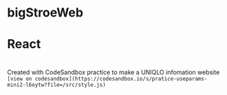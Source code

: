 # bigStroeWeb
# React
#
Created with CodeSandbox
practice to make a UNIQLO infomation website
`[view on codesandbox](https://codesandbox.io/s/pratice-useparams-mini2-l6oytw?file=/src/style.js)`
